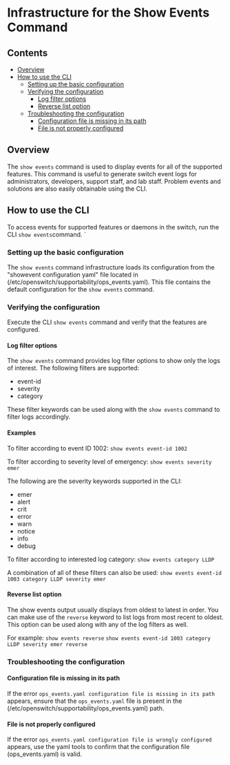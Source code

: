 # Infrastructure for the Show Events Command

## Contents

- [Overview](#overview)
- [How to use the CLI](#how-to-use-the-cli)
	- [Setting up the basic configuration](#setting-up-the-basic-configuration)
	- [Verifying the configuration](#verifying-the-configuration)
		- [Log filter options](#log-filter-options)
		- [Reverse list option](#reverse-list-option)
	- [Troubleshooting the configuration](#troubleshooting-the-configuration)
		- [Configuration file is missing in its path](#configuration-file-is-missing-in-its-path)
		- [File is not properly configured](#file-is-not-properly-configured)

## Overview

The `show events` command is used to display events for all of the supported features. This command is useful to generate switch event logs for administrators, developers, support staff, and lab staff. Problem events and solutions are also easily obtainable using the CLI.

## How to use the CLI

To access events for supported features or daemons in the switch, run the CLI `show events`command.
`
### Setting up the basic configuration

The `show events` command infrastructure loads its configuration from the "showevent configuration yaml" file located in (/etc/openswitch/supportability/ops_events.yaml). This file contains the default configuration for the `show events` command.

### Verifying the configuration

Execute the CLI `show events` command and verify that the features are configured.

#### Log filter options

The `show events` command provides log filter options to show only the logs of interest. The following filters are supported:

 * event-id
 * severity
 * category

These filter keywords can be used along with the `show events` command to filter logs accordingly.

#### Examples

To filter according to event ID 1002:
`show events event-id 1002`

To filter according to severity level of emergency:
`show events severity emer`

The following are the severity keywords supported in the CLI:
 * emer
 * alert
 * crit
 * error
 * warn
 * notice
 * info
 * debug

To filter according to interested log category:
`show events category LLDP`

A combination of all of these filters can also be used:
`show events event-id 1003 category LLDP severity emer`

#### Reverse list option

The show events output usually displays from oldest to latest in order.
You can make use of the `reverse` keyword to list logs from most recent to oldest.
This option can be used along with any of the log filters as well.

For example:
`show events reverse`
`show events event-id 1003 category LLDP severity emer reverse`

### Troubleshooting the configuration

#### Configuration file is missing in its path

If the error `ops_events.yaml configuration file is missing in its path` appears, ensure that the `ops_events.yaml` file is present in the (/etc/openswitch/supportability/ops_events.yaml) path.

#### File is not properly configured

If the error `ops_events.yaml configuration file is wrongly configured` appears, use the yaml tools to confirm that the configuration file (ops_events.yaml) is valid.

